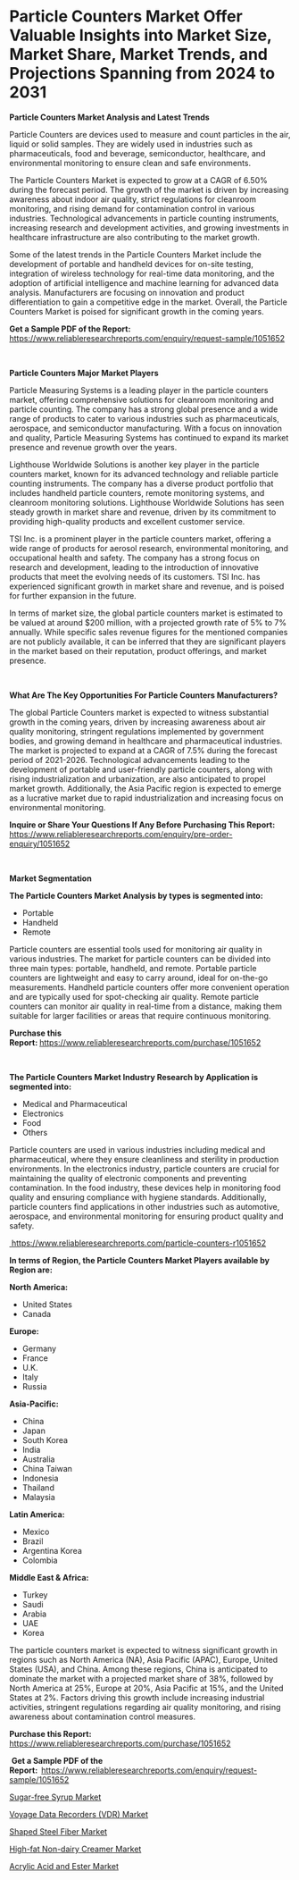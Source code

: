 <p><h1>Particle Counters Market Offer Valuable Insights into Market Size, Market Share, Market Trends, and Projections Spanning from 2024 to 2031</h1></p><p><strong>Particle Counters Market Analysis and Latest Trends</strong></p>
<p><p>Particle Counters are devices used to measure and count particles in the air, liquid or solid samples. They are widely used in industries such as pharmaceuticals, food and beverage, semiconductor, healthcare, and environmental monitoring to ensure clean and safe environments.</p><p>The Particle Counters Market is expected to grow at a CAGR of 6.50% during the forecast period. The growth of the market is driven by increasing awareness about indoor air quality, strict regulations for cleanroom monitoring, and rising demand for contamination control in various industries. Technological advancements in particle counting instruments, increasing research and development activities, and growing investments in healthcare infrastructure are also contributing to the market growth.</p><p>Some of the latest trends in the Particle Counters Market include the development of portable and handheld devices for on-site testing, integration of wireless technology for real-time data monitoring, and the adoption of artificial intelligence and machine learning for advanced data analysis. Manufacturers are focusing on innovation and product differentiation to gain a competitive edge in the market. Overall, the Particle Counters Market is poised for significant growth in the coming years.</p></p>
<p><strong>Get a Sample PDF of the Report:&nbsp;</strong> <a href="https://www.reliableresearchreports.com/enquiry/request-sample/1051652">https://www.reliableresearchreports.com/enquiry/request-sample/1051652</a></p>
<p>&nbsp;</p>
<p><strong>Particle Counters Major Market Players</strong></p>
<p><p>Particle Measuring Systems is a leading player in the particle counters market, offering comprehensive solutions for cleanroom monitoring and particle counting. The company has a strong global presence and a wide range of products to cater to various industries such as pharmaceuticals, aerospace, and semiconductor manufacturing. With a focus on innovation and quality, Particle Measuring Systems has continued to expand its market presence and revenue growth over the years.</p><p>Lighthouse Worldwide Solutions is another key player in the particle counters market, known for its advanced technology and reliable particle counting instruments. The company has a diverse product portfolio that includes handheld particle counters, remote monitoring systems, and cleanroom monitoring solutions. Lighthouse Worldwide Solutions has seen steady growth in market share and revenue, driven by its commitment to providing high-quality products and excellent customer service.</p><p>TSI Inc. is a prominent player in the particle counters market, offering a wide range of products for aerosol research, environmental monitoring, and occupational health and safety. The company has a strong focus on research and development, leading to the introduction of innovative products that meet the evolving needs of its customers. TSI Inc. has experienced significant growth in market share and revenue, and is poised for further expansion in the future.</p><p>In terms of market size, the global particle counters market is estimated to be valued at around $200 million, with a projected growth rate of 5% to 7% annually. While specific sales revenue figures for the mentioned companies are not publicly available, it can be inferred that they are significant players in the market based on their reputation, product offerings, and market presence.</p></p>
<p>&nbsp;</p>
<p><strong>What Are The Key Opportunities For Particle Counters Manufacturers?</strong></p>
<p><p>The global Particle Counters market is expected to witness substantial growth in the coming years, driven by increasing awareness about air quality monitoring, stringent regulations implemented by government bodies, and growing demand in healthcare and pharmaceutical industries. The market is projected to expand at a CAGR of 7.5% during the forecast period of 2021-2026. Technological advancements leading to the development of portable and user-friendly particle counters, along with rising industrialization and urbanization, are also anticipated to propel market growth. Additionally, the Asia Pacific region is expected to emerge as a lucrative market due to rapid industrialization and increasing focus on environmental monitoring.</p></p>
<p><strong>Inquire or Share Your Questions If Any Before Purchasing This Report:</strong> <a href="https://www.reliableresearchreports.com/enquiry/pre-order-enquiry/1051652">https://www.reliableresearchreports.com/enquiry/pre-order-enquiry/1051652</a></p>
<p>&nbsp;</p>
<p><strong>Market Segmentation</strong></p>
<p><strong>The Particle Counters Market Analysis by types is segmented into:</strong></p>
<p><ul><li>Portable</li><li>Handheld</li><li>Remote</li></ul></p>
<p><p>Particle counters are essential tools used for monitoring air quality in various industries. The market for particle counters can be divided into three main types: portable, handheld, and remote. Portable particle counters are lightweight and easy to carry around, ideal for on-the-go measurements. Handheld particle counters offer more convenient operation and are typically used for spot-checking air quality. Remote particle counters can monitor air quality in real-time from a distance, making them suitable for larger facilities or areas that require continuous monitoring.</p></p>
<p><strong>Purchase this Report:&nbsp;</strong><a href="https://www.reliableresearchreports.com/purchase/1051652">https://www.reliableresearchreports.com/purchase/1051652</a></p>
<p>&nbsp;</p>
<p><strong>The Particle Counters Market Industry Research by Application is segmented into:</strong></p>
<p><ul><li>Medical and Pharmaceutical</li><li>Electronics</li><li>Food</li><li>Others</li></ul></p>
<p><p>Particle counters are used in various industries including medical and pharmaceutical, where they ensure cleanliness and sterility in production environments. In the electronics industry, particle counters are crucial for maintaining the quality of electronic components and preventing contamination. In the food industry, these devices help in monitoring food quality and ensuring compliance with hygiene standards. Additionally, particle counters find applications in other industries such as automotive, aerospace, and environmental monitoring for ensuring product quality and safety.</p></p>
<p><a href="https://www.reliableresearchreports.com/particle-counters-r1051652">&nbsp;https://www.reliableresearchreports.com/particle-counters-r1051652</a></p>
<p><strong>In terms of Region, the Particle Counters Market Players available by Region are:</strong></p>
<p>
    <p> <strong> North America: </strong>
        <ul>
            <li>United States</li>
            <li>Canada</li>
        </ul>
        </p> 
    <p> <strong> Europe: </strong>
        <ul>
            <li>Germany</li>
            <li>France</li>
            <li>U.K.</li>
            <li>Italy</li>
            <li>Russia</li>
        </ul>
        </p> 
    <p> <strong> Asia-Pacific: </strong>
        <ul>
            <li>China</li>
            <li>Japan</li>
            <li>South Korea</li>
            <li>India</li>
            <li>Australia</li>
            <li>China Taiwan</li>
            <li>Indonesia</li>
            <li>Thailand</li>
            <li>Malaysia</li>
        </ul>
        </p> 
    <p> <strong> Latin America: </strong>
        <ul>
            <li>Mexico</li>
            <li>Brazil</li>
            <li>Argentina Korea</li>
            <li>Colombia</li>
        </ul>
        </p> 
    <p> <strong> Middle East & Africa: </strong>
        <ul>
            <li>Turkey</li>
            <li>Saudi</li>
            <li>Arabia</li>
            <li>UAE</li>
            <li>Korea</li>
        </ul>
    </p>
    </p>
<p><p>The particle counters market is expected to witness significant growth in regions such as North America (NA), Asia Pacific (APAC), Europe, United States (USA), and China. Among these regions, China is anticipated to dominate the market with a projected market share of 38%, followed by North America at 25%, Europe at 20%, Asia Pacific at 15%, and the United States at 2%. Factors driving this growth include increasing industrial activities, stringent regulations regarding air quality monitoring, and rising awareness about contamination control measures.</p></p>
<p><strong>Purchase this Report: </strong><a href="https://www.reliableresearchreports.com/purchase/1051652">https://www.reliableresearchreports.com/purchase/1051652</a></p>
<p>&nbsp;<strong>Get a Sample PDF of the Report:&nbsp;&nbsp;</strong><a href="https://www.reliableresearchreports.com/enquiry/request-sample/1051652">https://www.reliableresearchreports.com/enquiry/request-sample/1051652</a></p>
<p><strong></strong></p>
<p><p><a href="https://github.com/hzxpgedq27/Market-Research-Report-List-1/blob/main/sugar-free-syrup-market.md">Sugar-free Syrup Market</a></p><p><a href="https://issuu.com/reportprime-2/docs/voyage-data-recorders-vdr-market-size-2030.pptx">Voyage Data Recorders (VDR) Market</a></p><p><a href="https://medium.com/@dereodrews76856/insights-into-shaped-steel-fiber-market-share-and-competitive-landscape-for-period-from-2024-to-83039c4ca1e0">Shaped Steel Fiber Market</a></p><p><a href="https://github.com/mdinislamsheik/Market-Research-Report-List-1/blob/main/high-fat-non-dairy-creamer-market.md">High-fat Non-dairy Creamer Market</a></p><p><a href="https://medium.com/@connor.marshall794/acrylic-acid-and-ester-market-a-global-and-regional-analysis-2024-2031-d7b710547799">Acrylic Acid and Ester Market</a></p></p>